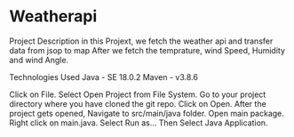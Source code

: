 # Weatherapi
Project Description
in this Projext, we fetch the weather api and transfer data  from jsop to map
After we fetch the temprature, wind Speed, Humidity and wind Angle.

Technologies Used
Java - SE 18.0.2
Maven - v3.8.6


Click on File.
Select Open Project from File System.
Go to your project directory where you have cloned the git repo.
Click on Open.
After the project gets opened, Navigate to src/main/java folder.
Open main package.
Right click on main.java.
Select Run as...
Then Select Java Application.
